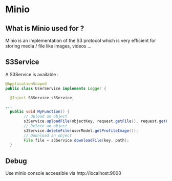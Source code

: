 # Minio

## What is Minio used for ?

Minio is an implementation of the S3 protocol which is very efficient for storing media / file like images, videos ...

## S3Service

A S3Service is available :

```java
@ApplicationScoped
public class UserService implements Logger {

  @Inject S3Service s3Service;

...
  public void MyFunction() {
        // Upload an object
        s3Service.uploadFile(objectKey, request.getFile(), request.getFile().available()); // TODO: fix size
        // Delete an object
        s3Service.deleteFile(userModel.getProfileImage());
        // Download an object
        File file = s3Service.downloadFile(key, path);
  }
```

## Debug

Use minio console accessible via http://localhost:9000
